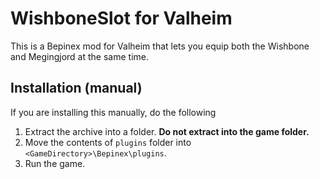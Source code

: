
# WishboneSlot for Valheim

This is a Bepinex mod for Valheim that lets you equip both the Wishbone and Megingjord at the same time.

## Installation (manual)

If you are installing this manually, do the following

1. Extract the archive into a folder. **Do not extract into the game folder.**
2. Move the contents of `plugins` folder into `<GameDirectory>\Bepinex\plugins`.
3. Run the game.
